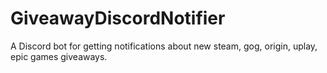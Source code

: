 # GiveawayDiscordNotifier
A Discord bot for getting notifications about new steam, gog, origin, uplay, epic games giveaways.
